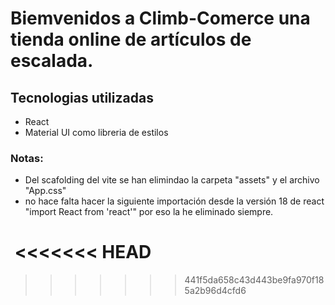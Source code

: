 # Biemvenidos a Climb-Comerce una tienda online de artículos de escalada.

## Tecnologias utilizadas

- React
- Material UI como libreria de estilos

### Notas:

- Del scafolding del vite se han elimindao la carpeta "assets" y el archivo "App.css"
- no hace falta hacer la siguiente importación desde la versión 18 de react "import React from 'react'" por eso la he eliminado siempre.

<a href="https://imgflip.com/gif/7v2b9j"><img src="https://i.imgflip.com/7v2b9j.gif" title=""/></a>
<<<<<<< HEAD
=======

>>>>>>> 441f5da658c43d443be9fa970f185a2b96d4cfd6

